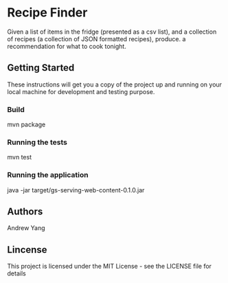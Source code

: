 # Recipe Finder

Given a list of items in the fridge (presented as a csv list), and a collection of recipes (a collection of JSON formatted recipes), produce.
a recommendation for what to cook tonight.

## Getting Started

These instructions will get you a copy of the project up and running on your local machine for development and testing purpose.

### Build

mvn package

### Running the tests

mvn test

### Running the application

java -jar target/gs-serving-web-content-0.1.0.jar

## Authors

Andrew Yang

## Lincense

This project is licensed under the MIT License - see the LICENSE file for details
